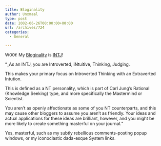 ```yaml
---
title: Bloginality
author: Unxmaal
type: post
date: 2002-06-26T00:00:00+00:00
url: /archives/724
categories:
  - General

---
```

W00t! My [Bloginality][1] is [INTJ][2]!

&#8220;_As an INTJ, you are Introverted, iNtuitive, Thinking, Judging.</p> 

This makes your primary focus on Introverted Thinking with an Extraverted Intution.

This is defined as a NT personality, which is part of Carl Jung&#8217;s Rational (Knowledge Seeking) type, and more specifically the Mastermind or Scientist.

You aren&#8217;t as openly affectionate as some of you NT counterparts, and this may cause other bloggers to assume you aren&#8217;t as friendly. Your ideas and actual applications for these ideas are brilliant, however, and you might be more likely to create something masterful on your journal.</i>&#8220;

Yes, masterful, such as my subtly rebellious comments-posting popup windows, or my iconoclastic dada-esque System links.

 [1]: http://bloginality.love-productions.com
 [2]: http://bloginality.love-productions.com/intj.php